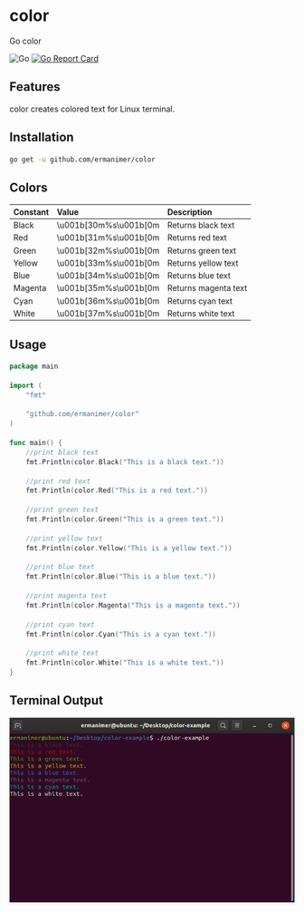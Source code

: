 # color
Go color

![Go](https://github.com/ermanimer/color/workflows/Go/badge.svg?branch=master)
[![Go Report Card](https://goreportcard.com/badge/github.com/ermanimer/color)](https://goreportcard.com/report/github.com/ermanimer/color)

## Features
color creates colored text for Linux terminal.

## Installation
```bash
go get -u github.com/ermanimer/color
```

## Colors
| Constant | Value                   | Description         |
| :------- | :-------------------- | :------------------ |
| Black    | \u001b[30m%s\u001b[0m | Returns black text   |
| Red      | \u001b[31m%s\u001b[0m | Returns red text     |
| Green    | \u001b[32m%s\u001b[0m | Returns green text   |
| Yellow   | \u001b[33m%s\u001b[0m | Returns yellow text  |
| Blue     | \u001b[34m%s\u001b[0m | Returns blue text    |
| Magenta  | \u001b[35m%s\u001b[0m | Returns magenta text |
| Cyan     | \u001b[36m%s\u001b[0m | Returns cyan text    |
| White    | \u001b[37m%s\u001b[0m | Returns white text   |

## Usage
```go
package main

import (
	"fmt"

	"github.com/ermanimer/color"
)

func main() {
	//print black text
	fmt.Println(color.Black("This is a black text."))

	//print red text
	fmt.Println(color.Red("This is a red text."))

	//print green text
	fmt.Println(color.Green("This is a green text."))

	//print yellow text
	fmt.Println(color.Yellow("This is a yellow text."))

	//print blue text
	fmt.Println(color.Blue("This is a blue text."))

	//print magenta text
	fmt.Println(color.Magenta("This is a magenta text."))

	//print cyan text
	fmt.Println(color.Cyan("This is a cyan text."))

	//print white text
	fmt.Println(color.White("This is a white text."))
}
```

## Terminal Output
![Terminal Output](/images/terminal_output.png)
